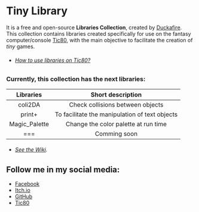 # Tiny Library
It is a free and open-source **Libraries Collection**, created by [Duckafire](https://github.com/duckafire "GitHub"). <br>
This collection contains libraries created specifically for use on the fantasy computer/console [Tic80](https://tic80.com "Official Site"),
with the main objective to facilitate the creation of *tiny* games.

* ###### [How to use libraries on Tic80?](https://github.com/duckafire/TinyLibrary/wiki "Work in Progress")

### Currently, this collection has the next libraries:
| Libraries | Short description |
| :-: | :-: |
| coli2DA | Check collisions between objects |
| print+ | To facilitate the manipulation of text objects |
| Magic_Palette | Change the color palette at run time |
| === | Comming soon |

* ###### [See the Wiki](https://github.com/duckafire/TinyLibrary/wiki "Official Wiki").

## Follow me in my social media:
* [Facebook](https://facebook.com/duckafire "My Facebook page")  
* [Itch.io](https://duckafire.itch.io "I will post games here")  
* [GitHub](https://github.com/duckafire "See my other repositories")
* [Tic80](https://tic80.com/dev?id=8700 "Dev. 8700 (dev?id=8700)")
